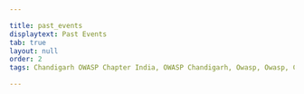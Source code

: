 ```yaml
---

title: past_events
displaytext: Past Events
tab: true
layout: null
order: 2
tags: Chandigarh OWASP Chapter India, OWASP Chandigarh, Owasp, Owasp, Chandigarh,Owasp chapter

---
```

